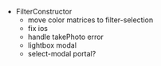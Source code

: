 - FilterConstructor
  - move color matrices to filter-selection
  - fix ios
  - handle takePhoto error
  - lightbox modal
  - select-modal portal?
